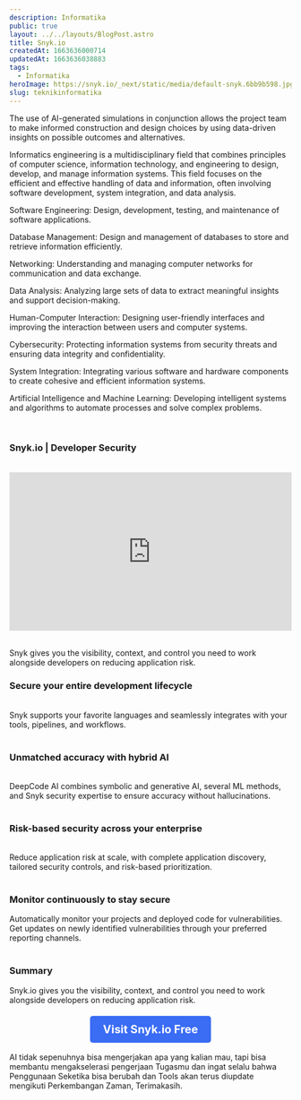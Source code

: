 ```yaml
---
description: Informatika
public: true
layout: ../../layouts/BlogPost.astro
title: Snyk.io
createdAt: 1663636000714
updatedAt: 1663636038883
tags:
  - Informatika
heroImage: https://snyk.io/_next/static/media/default-snyk.6bb9b598.jpg
slug: teknikinformatika
---
```


The use of AI-generated simulations in conjunction allows the project team to make informed construction and design choices by using data-driven insights on possible outcomes and alternatives.  

Informatics engineering is a multidisciplinary field that combines principles of computer science, information technology, and engineering to design, develop, and manage information systems. This field focuses on the efficient and effective handling of data and information, often involving software development, system integration, and data analysis.

Software Engineering: Design, development, testing, and maintenance of software applications.

Database Management: Design and management of databases to store and retrieve information efficiently.

Networking: Understanding and managing computer networks for communication and data exchange.

Data Analysis: Analyzing large sets of data to extract meaningful insights and support decision-making.

Human-Computer Interaction: Designing user-friendly interfaces and improving the interaction between users and computer systems.

Cybersecurity: Protecting information systems from security threats and ensuring data integrity and confidentiality.

System Integration: Integrating various software and hardware components to create cohesive and efficient information systems.

Artificial Intelligence and Machine Learning: Developing intelligent systems and algorithms to automate processes and solve complex problems.


<br>

### Snyk.io | Developer Security
<br>

<div style="position: relative; padding-bottom: 56.25%; height: 0; overflow: hidden; max-width: 100%; height: auto;">
  <iframe style="position: absolute; top: 0; left: 0; width: 100%; height: 100%;" src="https://www.youtube.com/embed/9RHM4ybvyT8" title="YouTube video player" frameborder="0" allow="accelerometer; autoplay; clipboard-write; encrypted-media; gyroscope; picture-in-picture; web-share" allowfullscreen></iframe>
</div>
<br>

Snyk gives you the visibility, context, and control you need to work alongside developers on reducing application risk.

### Secure your entire development lifecycle
<br>
Snyk supports your favorite languages and seamlessly integrates with your tools, pipelines, and workflows.
<br><br>

### Unmatched accuracy with hybrid AI
<br>
DeepCode AI combines symbolic and generative AI, several ML methods, and Snyk security expertise to ensure accuracy without hallucinations.
<br><br>


### Risk-based security across your enterprise
<br>
Reduce application risk at scale, with complete application discovery, tailored security controls, and risk-based prioritization.
 <br><br>


### Monitor continuously to stay secure
Automatically monitor your projects and deployed code for vulnerabilities. Get updates on newly identified vulnerabilities through your preferred reporting channels.
<br><br>


### Summary
Snyk.io gives you the visibility, context, and control you need to work alongside developers on reducing application risk.

<div style="text-align: center; margin-top: 20px;">
  <a href="https://app.snyk.io/login" target="_blank" style="display: inline-block; padding: 12px 23px; font-size: 20px; font-weight: bold; color: #ffffff; background-color: #3a6cf4; text-decoration: none; border-radius: 5px;">Visit Snyk.io Free</a>
</div>

<br>
AI tidak sepenuhnya bisa mengerjakan apa yang kalian mau, tapi bisa membantu mengakselerasi pengerjaan Tugasmu dan ingat selalu bahwa Penggunaan Seketika bisa berubah dan Tools akan terus diupdate mengikuti Perkembangan Zaman, Terimakasih.





<script>
    function copyToClipboard() {
        const codeContent = document.getElementById('code-content').innerText;
        navigator.clipboard.writeText(codeContent).then(() => {
            alert('Code copied to clipboard!');
        }, (err) => {
            alert('Failed to copy code: ' + err);
        });
    }
</script>





<script>
    document.addEventListener('contextmenu', function (event) {
        event.preventDefault();
    });
</script>


